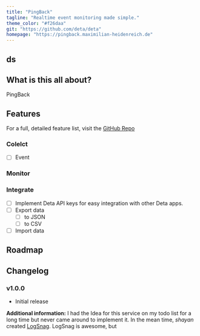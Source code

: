 ```yaml
---
title: "PingBack"
tagline: "Realtime event monitoring made simple."
theme_color: "#f26daa"
git: "https://github.com/deta/deta"
homepage: "https://pingback.maximilian-heidenreich.de"
---
```


## ds

## What is this all about?
PingBack 

## Features
For a full, detailed feature list, visit the [GitHub Repo]()


### Colelct
  - [ ] Event
### Monitor

### Integrate
- [ ] Implement Deta API keys for easy integration with other Deta apps.
- [ ] Export data
  - [ ] to JSON
  - [ ] to CSV
- [ ] Import data

## Roadmap

## Changelog
### v1.0.0
- Initial release


**Additional information:**
I had the Idea for this service on my todo list for a long time but never came around to implement it.
In the mean time, *shayan* created [LogSnag](https://logsnag.com). LogSnag is awesome, but
